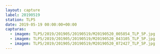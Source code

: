 ```yaml
---
layout: capture
label: 20190519
station: TLP5
date: 2019-05-19 00:00:00+00:00
capturas:
  - imagem: TLP5/2019/201905/20190519/M20190520_005854_TLP_5P.jpg
  - imagem: TLP5/2019/201905/20190519/M20190520_043105_TLP_5P.jpg
  - imagem: TLP5/2019/201905/20190519/M20190520_072427_TLP_5P.jpg
---
```


